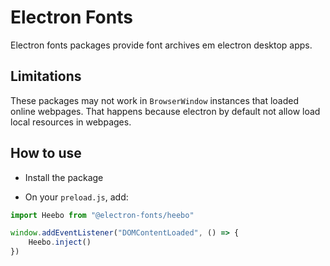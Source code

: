 # Electron Fonts

Electron fonts packages provide font archives em electron desktop apps.

## Limitations

These packages may not work in `BrowserWindow` instances that loaded online webpages. That happens because electron by default not allow load local resources in webpages.

## How to use

* Install the package

* On your `preload.js`, add:

```ts
import Heebo from "@electron-fonts/heebo"

window.addEventListener("DOMContentLoaded", () => {
    Heebo.inject()
})
```